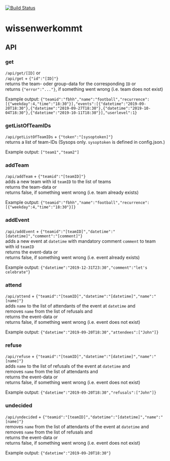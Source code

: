 [![Build Status](https://travis-ci.org/gwelt/wissenwerkommt.svg?branch=master)](https://travis-ci.org/gwelt/wissenwerkommt)

# wissenwerkommt

## API

### get
`/api/get/[ID]` or  
`/api/get` + `{"id":"[ID]"}`  
returns the team- oder group-data for the corresponding `ID` or  
returns `{"error":"..."}`, if something went wrong (i.e. team does not exist)  

Example output: `{"teamid":"fbhh","name":"football","recurrence":[{"weekday":4,"time":"18:30"}],"events":[{"datetime":"2019-09-20T18:30"},{"datetime":"2019-09-27T18:30"},{"datetime":"2019-10-04T18:30"},{"datetime":"2019-10-11T18:30"}],"userlevel":1}`  
  
### getListOfTeamIDs
`/api/getListOfTeamIDs` + `{"token":"[sysoptoken]"}`  
returns a list of team-IDs (Sysops only. `sysoptoken` is defined in config.json.)  
  
Example output: `["team1","team2"]`  
  
### addTeam
`/api/addTeam` + `{"teamid":"[teamID]"}`  
adds a new team with id `teamID` to the list of teams  
returns the team-data or  
returns false, if something went wrong (i.e. team already exists)  
  
Example output: `{"teamid":"fbhh","name":"football","recurrence":[{"weekday":4,"time":"18:30"}]}`  
  
### addEvent
`/api/addEvent` + `{"teamid":"[teamID]","datetime":"[datetime]","comment":"[comment]"}`  
adds a new event at `datetime` with mandatory comment `comment` to team with id `teamID`  
returns the event-data or  
returns false, if something went wrong (i.e. event already exists)  
  
Example output: `{"datetime":"2019-12-31T23:30","comment":"let's celebrate"}`  
  
### attend
`/api/attend` + `{"teamid":"[teamID]","datetime":"[datetime]","name":"[name]"}`  
adds `name` to the list of attendants of the event at `datetime` and  
removes `name` from the list of refusals and  
returns the event-data or  
returns false, if something went wrong (i.e. event does not exist)  
  
Example output: `{"datetime":"2019-09-20T18:30","attendees":["John"]}`  

### refuse
`/api/refuse` + `{"teamid":"[teamID]","datetime":"[datetime]","name":"[name]"}`  
adds `name` to the list of refusals of the event at `datetime` and  
removes `name` from the list of attendants and  
returns the event-data or  
returns false, if something went wrong (i.e. event does not exist)  
  
Example output: `{"datetime":"2019-09-20T18:30","refusals":["John"]}`  

### undecided
`/api/undecided` + `{"teamid":"[teamID]","datetime":"[datetime]","name":"[name]"}`  
removes `name` from the list of attendants of the event at `datetime` and  
removes `name` from the list of refusals and  
returns the event-data or  
returns false, if something went wrong (i.e. event does not exist)  
  
Example output: `{"datetime":"2019-09-20T18:30"}`  
